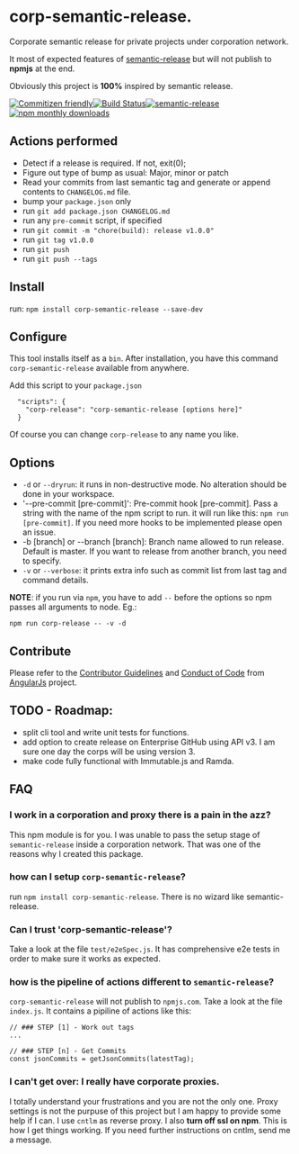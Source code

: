 # corp-semantic-release.

Corporate semantic release for private projects under corporation network.

It most of expected features of [semantic-release](https://github.com/semantic-release/semantic-release) but will not publish to **npmjs** at the end.

Obviously this project is **100%** inspired by semantic release.




[![Commitizen friendly](https://img.shields.io/badge/commitizen-friendly-brightgreen.svg)](http://commitizen.github.io/cz-cli/)[![Build Status](https://travis-ci.org/leonardoanalista/corp-semantic-release.svg)](https://travis-ci.org/leonardoanalista/corp-semantic-release)[![semantic-release](https://img.shields.io/badge/%20%20%F0%9F%93%A6%F0%9F%9A%80-semantic--release-e10079.svg)](https://github.com/semantic-release/semantic-release)[![npm monthly downloads](https://img.shields.io/npm/dm/corp-semantic-release.svg?style=flat-square)](https://www.npmjs.com/package/corp-semantic-release)



## Actions performed

* Detect if a release is required. If not, exit(0);
* Figure out type of bump as usual: Major, minor or patch
* Read your commits from last semantic tag and generate or append contents to `CHANGELOG.md` file.
* bump your `package.json` only
* run `git add package.json CHANGELOG.md`
* run any `pre-commit` script, if specified
* run `git commit -m "chore(build): release v1.0.0"`
* run `git tag v1.0.0`
* run `git push`
* run `git push --tags`


## Install
run: `npm install corp-semantic-release --save-dev`

## Configure

This tool installs itself as a `bin`. After installation, you have this command `corp-semantic-release` available from anywhere.

Add this script to your `package.json`

```
  "scripts": {
    "corp-release": "corp-semantic-release [options here]"
  }
```

Of course you can change `corp-release` to any name you like.


## Options
* `-d` or `--dryrun`: it runs in non-destructive mode. No alteration should be done in your workspace.
* '--pre-commit [pre-commit]': Pre-commit hook [pre-commit]. Pass a string with the name of the npm script to run. it will run like this: `npm run [pre-commit]`. If you need more hooks to be implemented please open an issue.
* -b [branch] or --branch [branch]: Branch name allowed to run release. Default is master. If you want to release from another branch, you need to specify.
* `-v` or `--verbose`: it prints extra info such as commit list from last tag and command details.

**NOTE**: if you run via `npm`, you have to add `--` before the options so npm passes all arguments to node. Eg.:

`npm run corp-release -- -v -d`


## Contribute

Please refer to the [Contributor Guidelines](https://github.com/angular/angular.js/blob/master/CONTRIBUTING.md) and [Conduct of Code](https://github.com/angular/code-of-conduct/blob/master/CODE_OF_CONDUCT.md) from [AngularJs](https://github.com/angular/angular.js) project.


## TODO - Roadmap:
* split cli tool and write unit tests for functions.
* add option to create release on Enterprise GitHub using API v3. I am sure one day the corps will be using version 3.
* make code fully functional with Immutable.js and Ramda.


## FAQ

### I work in a corporation and proxy there is a pain in the azz?
This npm module is for you. I was unable to pass the setup stage of `semantic-release` inside a corporation network. That was one of the reasons why I created this package.

### how can I setup `corp-semantic-release`?
run `npm install corp-semantic-release`. There is no wizard like semantic-release.

### Can I trust 'corp-semantic-release'?
Take a look at the file `test/e2eSpec.js`. It has comprehensive e2e tests in order to make sure it works as expected.

### how is the pipeline of actions different to `semantic-release`?
`corp-semantic-release` will not publish to `npmjs.com`. Take a look at the file `index.js`. It contains a pipiline of actions like this:

```
// ### STEP [1] - Work out tags
...

// ### STEP [n] - Get Commits
const jsonCommits = getJsonCommits(latestTag);

```


### I can't get over: I really have corporate proxies.

I totally understand your frustrations and you are not the only one. Proxy settings is not the purpuse of this project but I am happy to provide some help if I can. I use `cntlm` as reverse proxy. I also **turn off ssl on npm**. This is how I get things working. If you need further instructions on cntlm, send me a message.
